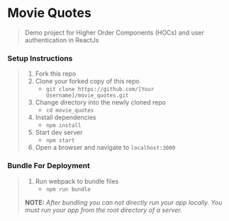 # Movie Quotes

> Demo project for Higher Order Components (HOCs) and user authentication in ReactJs

### Setup Instructions

> 1. Fork this repo
> 1. Clone your forked copy of this repo
>    - `git clone https://github.com/[Your Username]/movie_quotes.git`
> 1. Change directory into the newly cloned repo
>    - `cd movie_quotes`
> 1. Install dependencies 
>    - `npm install`
> 1. Start dev server
>    - `npm start`
> 1. Open a browser and navigate to `localhost:3000` 

### Bundle For Deployment

> 1. Run webpack to bundle files
>    - `npm run bundle`
> 
> **NOTE:** *After bundling you can not directly run your app locally. You must run your app from the root directory of a server.*
